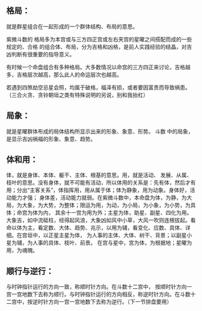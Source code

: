 ## 格局：
就是群星组合在一起形成的一个群体结构、布局的意思。

紫微斗数的 格局多为本宫或与三方四正宫或左右夹宫的星曜之间搭配而成的一些规定的、合格 的组合体、布局，分为吉格和凶格，是前人实践经验的结晶，对吉凶判断有很重要的指导意义。

有时候一个命盘组合有多种格局。大多数情况以命宫的三方四正来讨论，吉格越多，吉格层次越高，那么此人的命运层次也越高。

若遇到四煞劫空忌星会照，均属于破格，福泽有损，或者要因富贵而导致祸患。（三合火贪、贪铃朝垣之类有特殊说明的另说，别和我抬杠）

## 局象：
就是星曜群体布成的局体结构所显示出来的形象、象意、形势。
斗数 中的局象，是显示吉凶祸福的形象、象意、趋势。



## 体和用：
体，就是身体、本体、躯干、主体、根基的意思。用，就是活动、 发展、从属、枝叶的意思。没有身体，就不可能有活动，所以体用的关系是：先有体，然后才有用；分出“主客关系”，体指挥用，用从属于体；体为静象，用为动象。身体好，活动能力才强； 身体差，活动能力就弱。在紫微斗数中，本命盘为体，为静，为大局，为大象，为大势，为整体；限运为用，为动，为小局，为小象，为小势，为具体；命宫为体为内， 其余十一宫为用为外；主星为体，助星、副星、四化为用。大象吉，如中流砥柱，经得起风浪，大象凶如风中小草，大风一吹则连根拔起。看命以体为主，看定数、大体、趋势、兆示，以用为辅，看变化、应数、具体、详细。在宫垣中，以正星主星为体， 为人事的主体、大体、树干、背景；以副星小星为辅，为人事的具体、枝叶、前景。 在宫与星中，宫为体，为根据地；星曜为用，为魂魄。

## 顺行与逆行：
与时钟指针运行的方向一致，称顺时针方向。在斗数十二宫中， 按顺时针方向一宫一宫地数下去称为顺行。与时钟指针运行的方向相反，称逆时针方向。在斗数十二宫中，按逆时针方向一宫一宫地数下去称为逆行。（下一节排盘要用）